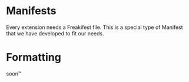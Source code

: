 # Manifests
Every extension needs a Freakifest file.
This is a special type of Manifest that we have developed to fit our needs.
# Formatting
soon:tm: